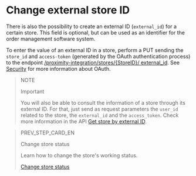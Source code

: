 # Change external store ID

There is also the possibility to create an external ID (`external_id`) for a certain store. This field is optional, but can be used as an identifier for the order management software system.

To enter the value of an external ID in a store, perform a PUT sending the `store_id` and `access-token` (generated by the OAuth authentication process) to the endpoint [/proximity-integration/stores/{StoreID}/ external_id](https://www.mercadopago[FAKER][URL][DOMAIN]/developers/en/reference/mp_delivery/_proximity-integration_store_id_external_id/put). See [Security](https://www.mercadopago[FAKER][URL][DOMAIN]/developers/en/guides/security/oauth/introduction) for more information about OAuth.

> NOTE
>
> Important
>
> You will also be able to consult the information of a store through its external ID. For that, just send as request parameters the `user_id` related to the store, the `external_id` and the `access_token`. Check more information in the API [Get store by external ID](https://www.mercadopago[FAKER][URL][DOMAIN]/developers/en/reference/mp_delivery/_proximity-integration_users_SellerID_stores_external_id_ExternalID/get).

> PREV_STEP_CARD_EN
>
> Change store status
>
> Learn how to change the store's working status.
>
> [Change store status](https://www.mercadopago[FAKER][URL][DOMAIN]/developers/en/guides/mp-delivery/change-store-status)